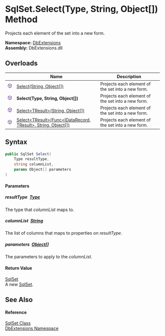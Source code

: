 SqlSet.Select(Type, String, Object[]) Method
============================================
Projects each element of the set into a new form.
  
**Namespace:** [DbExtensions][1]  
**Assembly:** DbExtensions.dll

Overloads
---------

|                  | Name                                                                     | Description                                       |
| ---------------- | ------------------------------------------------------------------------ | ------------------------------------------------- |
| ![Public method] | [Select(String, Object[])][2]                                            | Projects each element of the set into a new form. |
| ![Public method] | **Select(Type, String, Object[])**                                       | Projects each element of the set into a new form. |
| ![Public method] | [Select&lt;TResult>(String, Object[])][3]                                | Projects each element of the set into a new form. |
| ![Public method] | [Select&lt;TResult>(Func&lt;IDataRecord, TResult>, String, Object[])][4] | Projects each element of the set into a new form. |


Syntax
------

```csharp
public SqlSet Select(
	Type resultType,
	string columnList,
	params Object[] parameters
)
```

#### Parameters

##### *resultType*  [Type][5]
The type that *columnList* maps to.

##### *columnList*  [String][6]
The list of columns that maps to properties on *resultType*.

##### *parameters*  [Object][7][]
The parameters to apply to the *columnList*.

#### Return Value
[SqlSet][8]  
A new [SqlSet][8].

See Also
--------

#### Reference
[SqlSet Class][8]  
[DbExtensions Namespace][1]  

[1]: ../README.md
[2]: Select.md
[3]: Select__1_1.md
[4]: Select__1.md
[5]: https://learn.microsoft.com/dotnet/api/system.type
[6]: https://learn.microsoft.com/dotnet/api/system.string
[7]: https://learn.microsoft.com/dotnet/api/system.object
[8]: README.md
[Public method]: ../../icons/pubmethod.svg "Public method"